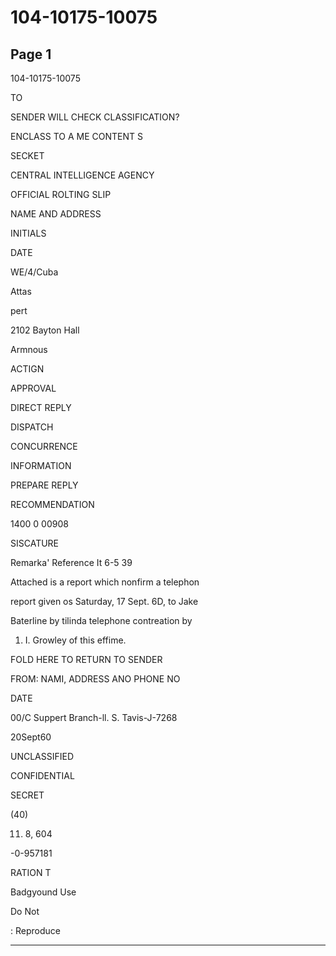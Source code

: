 # 104-10175-10075

## Page 1

104-10175-10075

TO

SENDER WILL CHECK CLASSIFICATION?

ENCLASS TO A ME CONTENT S

SECKET

CENTRAL INTELLIGENCE AGENCY

OFFICIAL ROLTING SLIP

NAME AND ADDRESS

INITIALS

DATE

WE/4/Cuba

Attas

pert

2102 Bayton Hall

Armnous

ACTIGN

APPROVAL

DIRECT REPLY

DISPATCH

CONCURRENCE

INFORMATION

PREPARE REPLY

RECOMMENDATION

1400 0 00908

SISCATURE

Remarka' Reference It 6-5 39

Attached is a report which nonfirm a telephon

report given os Saturday, 17 Sept. 6D, to Jake

Baterline by tilinda telephone contreation by

1. I. Growley of this effime.

FOLD HERE TO RETURN TO SENDER

FROM: NAMI, ADDRESS ANO PHONE NO

DATE

00/C Suppert Branch-ll. S. Tavis-J-7268

20Sept60

UNCLASSIFIED

CONFIDENTIAL

SECRET

(40)

11. 8, 604

-0-957181

RATION T

Badgyound Use

Do Not

: Reproduce

---

